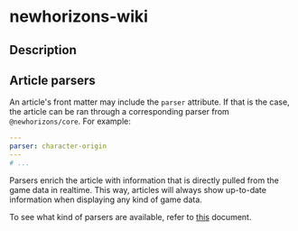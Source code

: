 # newhorizons-wiki

## Description

## Article parsers

An article's front matter may include the `parser` attribute. If that is the case, the article can be ran through a corresponding parser from `@newhorizons/core`. For example:

```yaml
---
parser: character-origin
---
# ...
```

Parsers enrich the article with information that is directly pulled from the game data in realtime. This way, articles will always show up-to-date information when displaying any kind of game data.

To see what kind of parsers are available, refer to [this]() document.
